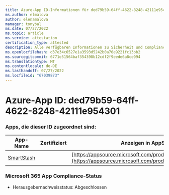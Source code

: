 ```yaml
---
title: Azure-App ID-Informationen für ded79b59-64ff-4622-8248-42111e954301
ms.author: elmalova
author: elenamalova
manager: tonybal
ms.date: 07/27/2022
ms.topic: article
ms.service: attestation
certification_type: attested
description: Alle verfügbaren Informationen zu Sicherheit und Compliance für ded79b59-64ff-4622-8248-42111e954301.
ms.openlocfilehash: d37e34c6527e1a3593d5242b0a70e9221fc13bb2
ms.sourcegitcommit: 6771e51564baf354398b12cdf2f9eede6a8ce994
ms.translationtype: MT
ms.contentlocale: de-DE
ms.lasthandoff: 07/27/2022
ms.locfileid: "67039873"
---
```

# <a name="azure-app-id-ded79b59-64ff-4622-8248-42111e954301"></a>Azure-App ID: ded79b59-64ff-4622-8248-42111e954301


### <a name="apps-associated-with-this-id"></a>Apps, die dieser ID zugeordnet sind:
| **App-Name** | **Zertifiziert** | **Anzeigen in AppSource** |
|--------------|---------------|-----------------------|
| [SmartStash](../forward/WA200004223.md) |  | [https://appsource.microsoft.com/product/office/WA200004223](https://appsource.microsoft.com/product/office/WA200004223) |

### <a name="microsoft-365-app-compliance-status"></a>Microsoft 365 App Compliance-Status
- Herausgebernachweisstatus: Abgeschlossen
